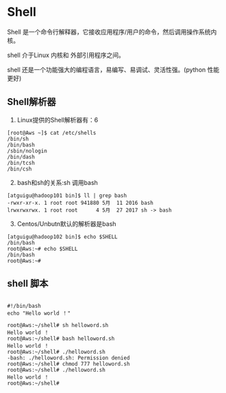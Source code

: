 # Shell 


Shell 是一个命令行解释器，它接收应用程序/用户的命令，然后调用操作系统内核。

shell 介于Linux 内核和 外部引用程序之间。

shell 还是一个功能强大的编程语言，易编写、易调试、灵活性强。(python 性能更好)

## Shell解析器
1. Linux提供的Shell解析器有：6
```
[root@Aws ~]$ cat /etc/shells 
/bin/sh
/bin/bash
/sbin/nologin
/bin/dash
/bin/tcsh
/bin/csh
```

2. bash和sh的关系:sh 调用bash
```
[atguigu@hadoop101 bin]$ ll | grep bash
-rwxr-xr-x. 1 root root 941880 5月  11 2016 bash
lrwxrwxrwx. 1 root root      4 5月  27 2017 sh -> bash
```
3. Centos/Unbutn默认的解析器是bash
```
[atguigu@hadoop102 bin]$ echo $SHELL
/bin/bash
root@Aws:~# echo $SHELL
/bin/bash
root@Aws:~# 

```

## shell 脚本
```

#!/bin/bash
echo "Hello world ！"

```
```
root@Aws:~/shell# sh helloword.sh 
Hello world ！
root@Aws:~/shell# bash helloword.sh 
Hello world ！
root@Aws:~/shell# ./helloword.sh
-bash: ./helloword.sh: Permission denied
root@Aws:~/shell# chmod 777 helloword.sh 
root@Aws:~/shell# ./helloword.sh
Hello world ！
root@Aws:~/shell# 

```